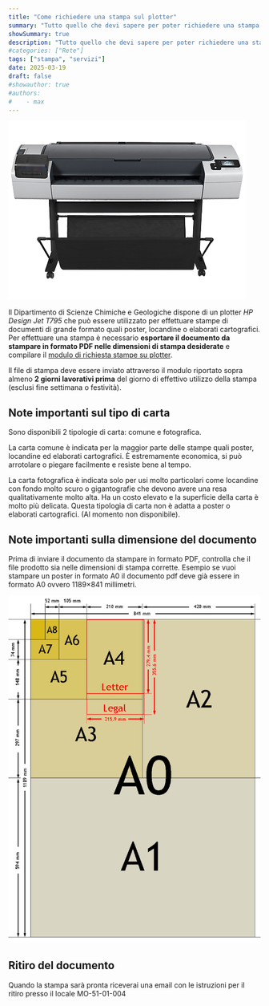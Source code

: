 ```yaml
---
title: "Come richiedere una stampa sul plotter"
summary: "Tutto quello che devi sapere per poter richiedere una stampa sul plotter dipartimentale: come preparare il file, come richiedere la stampa, costi"
showSummary: true
description: "Tutto quello che devi sapere per poter richiedere una stampa sul plotter dipartimentale: come preparare il file, come richiedere la stampa, costi"
#categories: ["Rete"]
tags: ["stampa", "servizi"]
date: 2025-03-19
draft: false
#showauthor: true
#authors:
#    - max
---
```

![Plotter](featured.png)

Il Dipartimento di Scienze Chimiche e Geologiche dispone di un plotter *HP Design Jet T795* che può essere utilizzato per effettuare stampe di documenti di grande formato quali poster, locandine o elaborati cartografici. Per effettuare una stampa è necessario **esportare il documento da stampare in formato PDF nelle dimensioni di stampa desiderate** e compilare il [modulo di richiesta stampe su plotter](https://docs.google.com/a/unimore.it/forms/d/e/1FAIpQLSf2byZOe-JIdIUbpH4XoZufbc1gaKKgMEbYhSRnw3a7EAh2eQ/viewform?usp=sf_link).

Il file di stampa deve essere inviato attraverso il modulo riportato sopra almeno **2 giorni lavorativi prima** del giorno di effettivo utilizzo della stampa (esclusi fine settimana o festività).

## Note importanti sul tipo di carta

Sono disponibili 2 tipologie di carta: comune e fotografica.

La carta comune è indicata per la maggior parte delle stampe quali poster, locandine ed elaborati cartografici. È estremamente economica, si può arrotolare o piegare facilmente e resiste bene al tempo.

La carta fotografica è indicata solo per usi molto particolari come locandine con fondo molto scuro o gigantografie che devono avere una resa qualitativamente molto alta. Ha un costo elevato e la superficie della carta è molto più delicata. Questa tipologia di carta non è adatta a poster o elaborati cartografici. (Al momento non disponibile).

## Note importanti sulla dimensione del documento

Prima di inviare il documento da stampare in formato PDF, controlla che il file prodotto sia nelle dimensioni di stampa corrette. Esempio se vuoi stampare un poster in formato A0 il documento pdf deve già essere in formato A0 ovvero 1189×841 millimetri.

![Dimensioni A](A_size_illustration.png)

## Ritiro del documento

Quando la stampa sarà pronta riceverai una email con le istruzioni per il ritiro presso il locale MO-51-01-004
